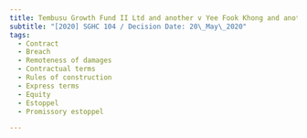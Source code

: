 ```yaml
---
title: Tembusu Growth Fund II Ltd and another v Yee Fook Khong and another
subtitle: "[2020] SGHC 104 / Decision Date: 20\_May\_2020"
tags:
  - Contract
  - Breach
  - Remoteness of damages
  - Contractual terms
  - Rules of construction
  - Express terms
  - Equity
  - Estoppel
  - Promissory estoppel

---
```

